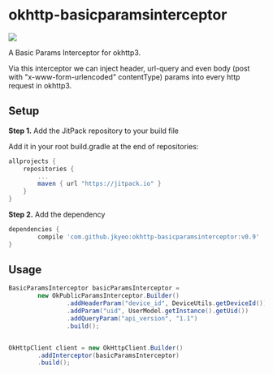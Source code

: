 # okhttp-basicparamsinterceptor

[![](https://jitpack.io/v/jkyeo/okhttp-basicparamsinterceptor.svg)](https://jitpack.io/#jkyeo/okhttp-basicparamsinterceptor)

A Basic Params Interceptor for okhttp3.
 
Via this interceptor we can inject header, url-query and even body (post with "x-www-form-urlencoded" contentType) params into every http request in okhttp3.

## Setup

__Step 1.__ Add the JitPack repository to your build file

Add it in your root build.gradle at the end of repositories:

```gradle
allprojects {
	repositories {
		...
		maven { url "https://jitpack.io" }
	}
}
```

__Step 2.__ Add the dependency

```gradle
dependencies {
        compile 'com.github.jkyeo:okhttp-basicparamsinterceptor:v0.9'
}
```

## Usage

```java
BasicParamsInterceptor basicParamsInterceptor =
        new OkPublicParamsInterceptor.Builder()
                .addHeaderParam("device_id", DeviceUtils.getDeviceId())
                .addParam("uid", UserModel.getInstance().getUid())
                .addQueryParam("api_version", "1.1")
                .build();


OkHttpClient client = new OkHttpClient.Builder()
        .addInterceptor(basicParamsInterceptor)
        .build();


